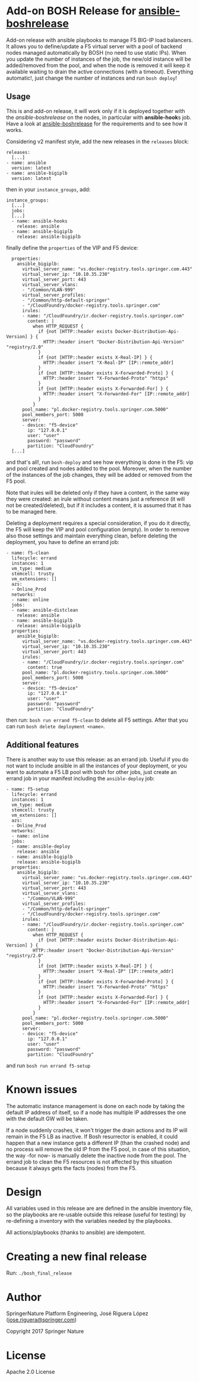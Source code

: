 # Add-on BOSH Release for [ansible-boshrelease](https://github.com/SpringerPE/ansible-boshrelease)

Add-on release with ansible playbooks to manage F5 BIG-IP load balancers.
It allows you to define/update a F5 virtual server with a pool of backend nodes
managed automatically by BOSH (no need to use static IPs). When you update the 
number of instances of the job, the new/old instance will be added/removed 
from the pool, and when the node is removed it will keep it available 
waiting to drain the active connections (with a timeout). 
Everything automatic!, just change the number of instances and run `bosh deploy`! 


## Usage

This is and add-on release, it will work only if it is deployed together with the 
*ansible-boshrelease* on the nodes, in particular with **ansible-hook**s job.
Have a look at [ansible-boshrelease](https://github.com/SpringerPE/ansible-boshrelease)
for the requirements and to see how it works.

Considering v2 manifest style, add the new releases in the `releases` block:

```
releases:
  [...]
- name: ansible
  version: latest
- name: ansible-bigiplb
  version: latest
```

then in your `instance_groups`, add:
 
```
instance_groups:
  [...]
  jobs:
  [...]
  - name: ansible-hooks
    release: ansible
  - name: ansible-bigiplb
    release: ansible-bigiplb
```

finally define the `properties` of the VIP and F5 device:

```
  properties:
    ansible_bigiplb:
      virtual_server_name: "vs.docker-registry.tools.springer.com.443"
      virtual_server_ip: "10.10.35.230"
      virtual_server_port: 443
      virtual_server_vlans:
      - "/Common/VLAN-999"
      virtual_server_profiles:
      - "/Common/http-default-springer"
      - "/CloudFoundry/docker-registry.tools.springer.com"
      irules:
      - name: "/CloudFoundry/ir.docker-registry.tools.springer.com"
        content: |
          when HTTP_REQUEST {
            if {not [HTTP::header exists Docker-Distribution-Api-Version] } {
              HTTP::header insert "Docker-Distribution-Api-Version" "registry/2.0"
            }
            if {not [HTTP::header exists X-Real-IP] } {
              HTTP::header insert "X-Real-IP" [IP::remote_addr]
            }
            if {not [HTTP::header exists X-Forwarded-Proto] } {
              HTTP::header insert "X-Forwarded-Proto" "https"
            }
            if {not [HTTP::header exists X-Forwarded-For] } {
              HTTP::header insert "X-Forwarded-For" [IP::remote_addr]
            }
          }
      pool_name: "pl.docker-registry.tools.springer.com.5000"
      pool_members_port: 5000
      server:
      - device: "f5-device"
        ip: "127.0.0.1"
        user: "user"
        password: "password"
        partition: "CloudFoundry"
  [...]
```

and that's all!, run `bosh-deploy` and see how everything is done in the
F5: vip and pool created and nodes added to the pool. Moreover, when the 
number of the instances of the job changes, they will be added or 
removed from the F5 pool. 

Note that irules will be deleted only if they have a content, in the
same way they were created: an irule without content means just a 
reference (it will not be created/deleted), but if it includes a
content, it is assumed that it has to be managed here.

Deleting a deployment requires a special consideration, if you do it
directly, the F5 will keep the VIP and pool configuration (empty). In order
to remove also those settings and maintain everything clean, before deleting 
the deployment, you have to define an errand job:

```
- name: f5-clean
  lifecycle: errand
  instances: 1
  vm_type: medium
  stemcell: trusty
  vm_extensions: []
  azs:
  - Online_Prod
  networks:
  - name: online
  jobs:
  - name: ansible-distclean
    release: ansible
  - name: ansible-bigiplb
    release: ansible-bigiplb
  properties:
    ansible_bigiplb:
      virtual_server_name: "vs.docker-registry.tools.springer.com.443"
      virtual_server_ip: "10.10.35.230"
      virtual_server_port: 443
      irules:
      - name: "/CloudFoundry/ir.docker-registry.tools.springer.com"
        content: true
      pool_name: "pl.docker-registry.tools.springer.com.5000"
      pool_members_port: 5000
      server:
      - device: "f5-device"
        ip: "127.0.0.1"
        user: "user"
        password: "password"
        partition: "CloudFoundry"

```

then run: `bosh run errand f5-clean` to delete all F5 settings. After that
you can run `bosh delete deployment <name>`.


## Additional features

There is another way to use this release: as an errand job. Useful if you do not
want to include ansible in all the instances of your deployment, or you want to 
automate a F5 LB pool with bosh for other jobs, just create an errand job in your
manifest including the `ansible-deploy` job:

```
- name: f5-setup
  lifecycle: errand
  instances: 1
  vm_type: medium
  stemcell: trusty
  vm_extensions: []
  azs:
  - Online_Prod
  networks:
  - name: online
  jobs:
  - name: ansible-deploy
    release: ansible
  - name: ansible-bigiplb
    release: ansible-bigiplb
  properties:
    ansible_bigiplb:
      virtual_server_name: "vs.docker-registry.tools.springer.com.443"
      virtual_server_ip: "10.10.35.230"
      virtual_server_port: 443
      virtual_server_vlans:
      - "/Common/VLAN-999"
      virtual_server_profiles:
      - "/Common/http-default-springer"
      - "/CloudFoundry/docker-registry.tools.springer.com"
      irules:
      - name: "/CloudFoundry/ir.docker-registry.tools.springer.com"
        content: |
          when HTTP_REQUEST {
            if {not [HTTP::header exists Docker-Distribution-Api-Version] } {
	      HTTP::header insert "Docker-Distribution-Api-Version" "registry/2.0"
            }
            if {not [HTTP::header exists X-Real-IP] } {
              HTTP::header insert "X-Real-IP" [IP::remote_addr]
            }
            if {not [HTTP::header exists X-Forwarded-Proto] } {
              HTTP::header insert "X-Forwarded-Proto" "https"
            }
            if {not [HTTP::header exists X-Forwarded-For] } {
              HTTP::header insert "X-Forwarded-For" [IP::remote_addr]
            }
          }
      pool_name: "pl.docker-registry.tools.springer.com.5000"
      pool_members_port: 5000
      server:
      - device: "f5-device"
        ip: "127.0.0.1"
        user: "user"
        password: "password"
        partition: "CloudFoundry"
```

and run `bosh run errand f5-setup` 


# Known issues

The automatic instance management is done on each node by taking the default IP 
address of itself, so if a node has multiple IP addresses the one with the 
default GW will be taken.

If a node suddenly crashes, it won't trigger the drain actions and its IP will
remain in the F5 LB as inactive. If Bosh resurrector is enabled, it could happen
that a new instance gets a different IP (than the crashed node) and no process
will remove the old IP from the F5 pool, in case of this situation, the way
-for now- is manually delete the inactive node from the pool. The errand job
to clean the F5 resources is not affected by this situation because it always
gets the facts (nodes) from the F5.


# Design

All variables used in this release are are defined in the ansible inventory file,
so the playbooks are re-usable outside this release (useful for testing) by 
re-defining a inventory with the variables needed by the playbooks.

All actions/playbooks (thanks to ansible) are idempotent.


# Creating a new final release

Run: `./bosh_final_release`


# Author

SpringerNature Platform Engineering, José Riguera López (jose.riguera@springer.com)

Copyright 2017 Springer Nature



# License

Apache 2.0 License
